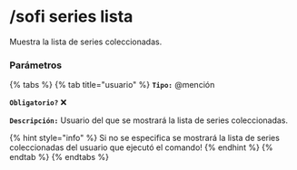 # /sofi series lista

Muestra la lista de series coleccionadas.

### Parámetros

{% tabs %}
{% tab title="usuario" %}
**`Tipo:`** @mención

**`Obligatorio?`** :x:

**`Descripción:`** Usuario del que se mostrará la lista de series coleccionadas.

{% hint style="info" %}
Si no se especifica se mostrará la lista de series coleccionadas del usuario que ejecutó el comando!
{% endhint %}
{% endtab %}
{% endtabs %}

